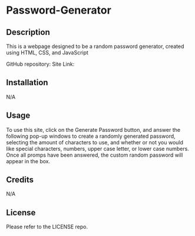 # Password-Generator

## Description

This is a webpage designed to be a random password generator, created using HTML, CSS, and JavaScript

GitHub repository: 
Site Link: 

## Installation

N/A

## Usage

To use this site, click on the Generate Password button, and answer the following pop-up windows to create a randomly generated password, selecting the amount of characters to use, and whether or not you would like special characters, numbers, upper case letter, or lower case numbers. Once all promps have been answered, the custom random password will appear in the box. 

## Credits

N/A

## License

Please refer to the LICENSE repo. 